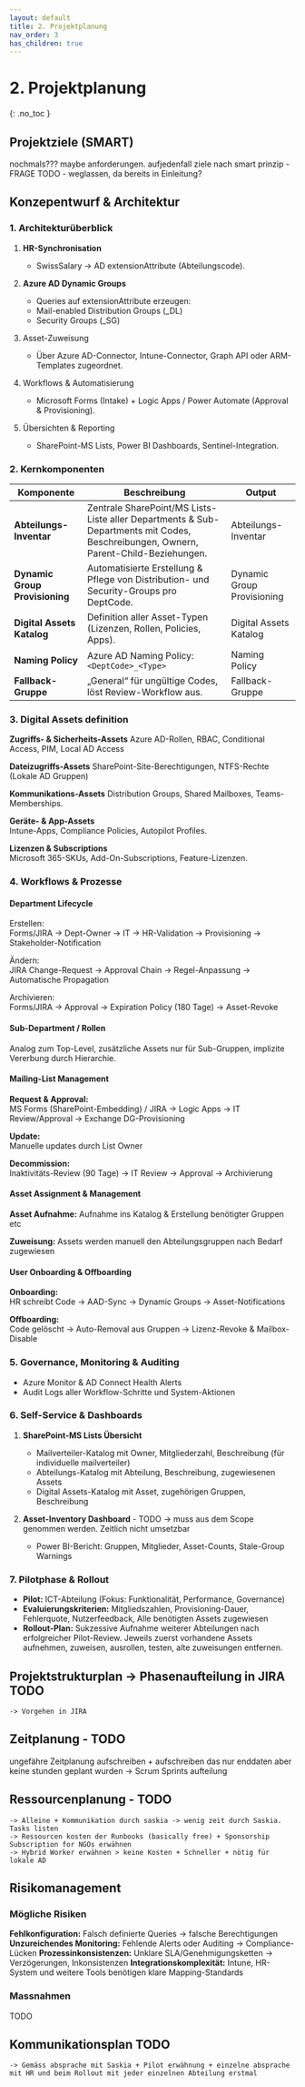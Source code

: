 ```yaml
---
layout: default
title: 2. Projektplanung
nav_order: 3
has_children: true
---
```


# 2. Projektplanung
{: .no_toc }

## Projektziele (SMART)
nochmals??? maybe anforderungen. aufjedenfall ziele nach smart prinzip - FRAGE TODO - weglassen, da bereits in Einleitung?

## Konzepentwurf & Architektur

### 1. Architekturüberblick

1. **HR-Synchronisation**  
    - SwissSalary → AD extensionAttribute (Abteilungscode).  

2. **Azure AD Dynamic Groups**  
    - Queries auf extensionAttribute erzeugen:  
    - Mail-enabled Distribution Groups (<DeptCode>_DL)  
    - Security Groups (<DeptCode>_SG)  

3. Asset-Zuweisung  
    - Über Azure AD-Connector, Intune-Connector, Graph API oder ARM-Templates zugeordnet.  

4. Workflows & Automatisierung  
    - Microsoft Forms (Intake) + Logic Apps / Power Automate (Approval & Provisioning).  

5. Übersichten & Reporting  
    - SharePoint-MS Lists, Power BI Dashboards, Sentinel-Integration.

### 2. Kernkomponenten
| Komponente                  | Beschreibung                                                                                                                                         | Output                      |
|-----------------------------|------------------------------------------------------------------------------------------------------------------------------------------------------|-----------------------------|
| **Abteilungs-Inventar**     | Zentrale SharePoint/MS Lists-Liste aller Departments & Sub-Departments mit Codes, Beschreibungen, Ownern, Parent-Child-Beziehungen.                     | Abteilungs-Inventar         |
| **Dynamic Group Provisioning** | Automatisierte Erstellung & Pflege von Distribution- und Security-Groups pro DeptCode.                                                               | Dynamic Group Provisioning  |
| **Digital Assets Katalog**  | Definition aller Asset-Typen (Lizenzen, Rollen, Policies, Apps).                                                                                     | Digital Assets Katalog      |
| **Naming Policy**           | Azure AD Naming Policy: `<DeptCode>_<Type>`                                                                                                          | Naming Policy               |
| **Fallback-Gruppe**         | „General“ für ungültige Codes, löst Review-Workflow aus.                                                                                             | Fallback-Gruppe             |
            

### 3. Digital Assets definition

**Zugriffs- & Sicherheits-Assets**
Azure AD-Rollen, RBAC, Conditional Access, PIM, Local AD Access  

**Dateizugriffs-Assets**
SharePoint-Site-Berechtigungen, NTFS-Rechte (Lokale AD Gruppen)

**Kommunikations-Assets**
Distribution Groups, Shared Mailboxes, Teams-Memberships.  

**Geräte- & App-Assets**  
Intune-Apps, Compliance Policies, Autopilot Profiles.  

**Lizenzen & Subscriptions**  
Microsoft 365-SKUs, Add-On-Subscriptions, Feature-Lizenzen.  

### 4. Workflows & Prozesse

#### Department Lifecycle

Erstellen:  
Forms/JIRA → Dept-Owner → IT → HR-Validation → Provisioning → Stakeholder-Notification  

Ändern:  
JIRA Change-Request → Approval Chain → Regel-Anpassung → Automatische Propagation  

Archivieren:  
Forms/JIRA → Approval → Expiration Policy (180 Tage) → Asset-Revoke

#### Sub-Department / Rollen

Analog zum Top-Level, zusätzliche Assets nur für Sub-Gruppen, implizite Vererbung durch Hierarchie.

#### Mailing-List Management

**Request & Approval:**  
MS Forms (SharePoint-Embedding) / JIRA → Logic Apps → IT Review/Approval → Exchange DG-Provisioning  

**Update:**  
Manuelle updates durch List Owner  

**Decommission:**  
Inaktivitäts-Review (90 Tage) → IT Review → Approval → Archivierung

#### Asset Assignment & Management

**Asset Aufnahme:**
Aufnahme ins Katalog & Erstellung benötigter Gruppen etc

**Zuweisung:**
Assets werden manuell den Abteilungsgruppen nach Bedarf zugewiesen

#### User Onboarding & Offboarding

**Onboarding:**  
HR schreibt Code → AAD-Sync → Dynamic Groups → Asset-Notifications  

**Offboarding:**  
Code gelöscht → Auto-Removal aus Gruppen → Lizenz-Revoke & Mailbox-Disable

### 5. Governance, Monitoring & Auditing

- Azure Monitor & AD Connect Health Alerts  
- Audit Logs aller Workflow-Schritte und System-Aktionen

### 6. Self-Service & Dashboards

1. **SharePoint-MS Lists Übersicht**  
    - Mailverteiler-Katalog mit Owner, Mitgliederzahl, Beschreibung  (für individuelle mailverteiler)
    - Abteilungs-Katalog mit  Abteilung, Beschreibung, zugewiesenen Assets
    - Digital Assets-Katalog mit Asset, zugehörigen Gruppen, Beschreibung

2. **Asset-Inventory Dashboard** - TODO -> muss aus dem Scope genommen werden. Zeitlich nicht umsetzbar  
    - Power BI-Bericht: Gruppen, Mitglieder, Asset-Counts, Stale-Group Warnings  

### 7. Pilotphase & Rollout

- **Pilot:** ICT-Abteilung (Fokus: Funktionalität, Performance, Governance)  
- **Evaluierungskriterien:** Mitgliedszahlen, Provisioning-Dauer, Fehlerquote, Nutzerfeedback, Alle benötigten Assets zugewiesen  
- **Rollout-Plan:** Sukzessive Aufnahme weiterer Abteilungen nach erfolgreicher Pilot-Review. Jeweils zuerst vorhandene Assets aufnehmen, zuweisen, ausrollen, testen, alte zuweisungen entfernen.

## Projektstrukturplan -> Phasenaufteilung in JIRA TODO
    -> Vorgehen in JIRA
## Zeitplanung - TODO
ungefähre Zeitplanung aufschreiben + aufschreiben das nur enddaten aber keine stunden geplant wurden
    -> Scrum Sprints aufteilung
## Ressourcenplanung - TODO
    -> Alleine + Kommunikation durch saskia -> wenig zeit durch Saskia. Tasks listen
    -> Ressourcen kosten der Runbooks (basically free) + Sponsorship Subscription for NGOs erwähnen
    -> Hybrid Worker erwähnen > keine Kosten + Schneller + nötig für lokale AD


## Risikomanagement

### Mögliche Risiken
**Fehlkonfiguration:** Falsch definierte Queries → falsche Berechtigungen
**Unzureichendes Monitoring:** Fehlende Alerts oder Auditing → Compliance-Lücken
**Prozessinkonsistenzen:** Unklare SLA/Genehmigungsketten → Verzögerungen, Inkonsistenzen
**Integrationskomplexität:** Intune, HR-System und weitere Tools benötigen klare Mapping-Standards
 
### Massnahmen
TODO

## Kommunikationsplan TODO
    -> Gemäss absprache mit Saskia + Pilot erwähnung + einzelne absprache mit HR und beim Rollout mit jeder einzelnen Abteilung erstmal
